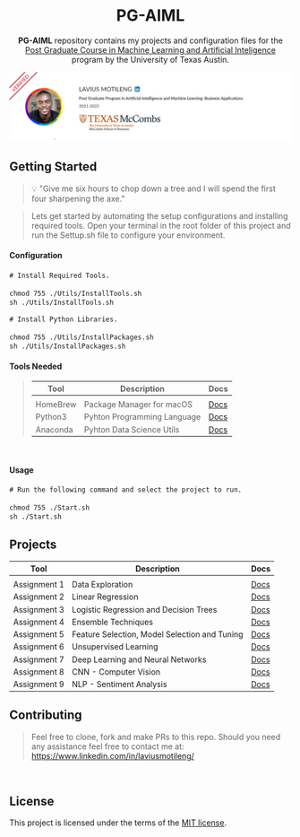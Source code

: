 <h1 align="center">PG-AIML</h1>
<p align="center">
<b>PG-AIML</b> repository contains my projects and configuration files for the <a href="https://eportfolio.mygreatlearning.com/lavius-motileng" rel="noopener">Post Graduate Course in Machine Learning and Artificial Inteligence</a> program by the University of Texas Austin.
</p>

<p align="center">
<img src="./Assets/Header.png" />
</p>

## Getting Started

<blockquote>
<p>
💡 "Give me six hours to chop down a tree and I will spend the first four sharpening the axe."
</p>
</blockquote>

<blockquote>
<p>
Lets get started by automating the setup configurations and installing required tools. Open your terminal in the root folder of this project and run the Settup.sh file to configure your environment.
</p>
</blockquote>

#### Configuration

```
# Install Required Tools.

chmod 755 ./Utils/InstallTools.sh
sh ./Utils/InstallTools.sh
```

```
# Install Python Libraries.

chmod 755 ./Utils/InstallPackages.sh
sh ./Utils/InstallPackages.sh
```

#### Tools  Needed
<blockquote>

| Tool         | Description                                 | Docs                                     |
| ------------ | ------------------------------------------- | -------------------------------          |
|                                 |
| HomeBrew     | Package Manager for macOS                   | [Docs](https://brew.sh/)                 |
| Python3      | Pyhton Programming Language                 | [Docs](https://www.python.org/downloads) |
| Anaconda     | Pyhton Data Science Utils                   | [Docs](https://www.anaconda.com)         |

</blockquote>

<br>

#### Usage

```
# Run the following command and select the project to run.

chmod 755 ./Start.sh
sh ./Start.sh
```

## Projects

| Tool         | Description                                 | Docs                                     |
| ------------ | ------------------------------------------- | -------------------------------          |
|              |
| Assignment 1 | Data Exploration                                | [Docs](./src/Assignments/Assignment%201%20Data%20Exploration/)                                    |
| Assignment 2 | Linear Regression                               | [Docs](./src/Assignments/Assignment%202%20Supervised%20Learning%20-%20Regression/)                |
| Assignment 3 | Logistic Regression and Decision Trees          | [Docs](./src/Assignments/Assignment%203%20Logistic%20Regression%20and%20Decision%20Trees/)        |
| Assignment 4 | Ensemble Techniques                             | [Docs](./src/Assignments/Assignment%204%20Ensemble%20Techniques/)        |
| Assignment 5 | Feature Selection, Model Selection and Tuning   | [Docs](./src/Assignments/Assignment%205%20Feature%20Selection%20and%20Model%20Selection%20and%20Tuning/)        |
| Assignment 6 | Unsupervised Learning                           | [Docs](./src/Assignments/Assignment%206%20Unsupervised%20Learning)
| Assignment 7 | Deep Learning and Neural Networks               | [Docs](./src/Assignments/Assignment%207%20Deep%20Learning%20%20and%20Neural%20Networks) |
| Assignment 8 | CNN - Computer Vision                           | [Docs](./src/Assignments/Assignment%208%20CNN%20-%20Computer%20Vision) |
| Assignment 9 | NLP - Sentiment Analysis                        | [Docs](./src/Assignments/Assignment%209%20NLP%20-%20Sentiment%20Analysis) |


## Contributing
<blockquote>
<p>

Feel free to clone, fork and make PRs to this repo. Should you need any assistance feel free to contact me at:
https://www.linkedin.com/in/laviusmotileng/
<br>
</p>
</blockquote>

<br>

## License

This project is licensed under the terms of the
[MIT license](/LICENSE).
